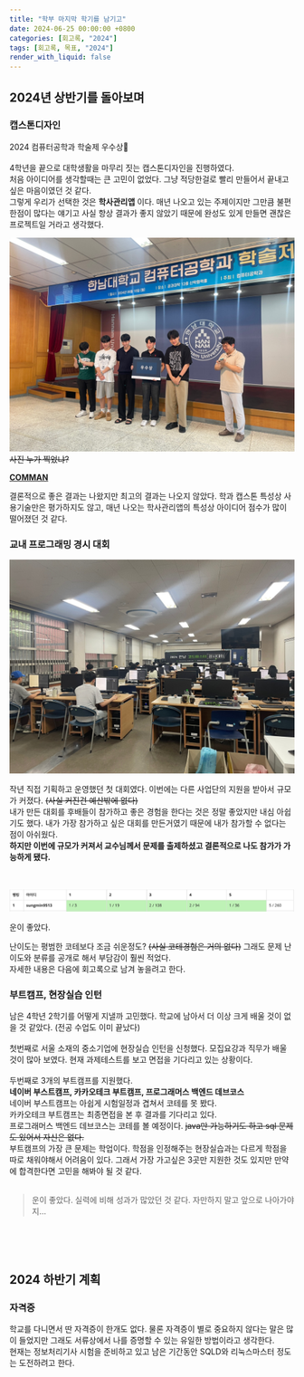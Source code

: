 ```yaml
---
title: "학부 마지막 학기를 남기고"
date: 2024-06-25 00:00:00 +0800
categories: [회고록, "2024"]
tags: [회고록, 목표, "2024"]
render_with_liquid: false
---
```


## __2024년 상반기를 돌아보며__

### 캡스톤디자인
2024 컴퓨터공학과 학술제 우수상🎉<br><br>
4학년을 끝으로 대학생활을 마무리 짓는 캡스톤디자인을 진행하였다.<br>
처음 아이디어를 생각할때는 큰 고민이 없었다. 그냥 적당한걸로 빨리 만들어서 끝내고 싶은 마음이였던 것 같다.<br>
그렇게 우리가 선택한 것은 __학사관리앱__ 이다. 매년 나오고 있는 주제이지만 그만큼 불편한점이 많다는 얘기고 사실 항상 결과가 좋지 않았기 때문에 완성도 있게 만들면 괜찮은 프로젝트일 거라고 생각했다.

![second3](/assets/img/second3.JPG)
~~사진 누가 찍었냐?~~


__[COMMAN](https://github.com/seongm1n/flutter-academic-management)__

결론적으로 좋은 결과는 나왔지만 최고의 결과는 나오지 않았다. 학과 캡스톤 특성상 사용기술만은 평가하지도 않고, 매년 나오는 학사관리앱의 특성상 아이디어 점수가 많이 떨어졌던 것 같다. <br>

### 교내 프로그래밍 경시 대회

![B941](/assets/img/second1.JPG)

작년 직접 기획하고 운영했던 첫 대회였다. 이번에는 다른 사업단의 지원을 받아서 규모가 커졌다. ~~(사실 커진건 예산밖에 없다)~~ <br>
내가 만든 대회를 후배들이 참가하고 좋은 경험을 한다는 것은 정말 좋았지만 내심 아쉽기도 했다. 내가 가장 참가하고 싶은 대회를 만든거였기 때문에 내가 참가할 수 없다는 점이 아쉬웠다.<br>
__하지만 이번에 규모가 커져서 교수님께서 문제를 출제하셨고 결론적으로 나도 참가가 가능하게 됐다.__<br><br><br>

![B941](/assets/img/second2.png)

운이 좋았다. <br>

난이도는 평범한 코테보다 조금 쉬운정도? ~~(사실 코테경험은 거의 없다)~~ 그래도 문제 난이도와 분류를 공개로 해서 부담감이 훨씬 적었다.<br>
자세한 내용은 다음에 회고록으로 남겨 놓을려고 한다.<br>

### 부트캠프, 현장실습 인턴

남은 4학년 2학기를 어떻게 지낼까 고민했다. 학교에 남아서 더 이상 크게 배울 것이 없을 것 같았다. (전공 수업도 이미 끝났다)<br><br>
첫번째로 서울 소재의 중소기업에 현장실습 인턴을 신청했다. 모집요강과 직무가 배울 것이 많아 보였다. 현재 과제테스트를 보고 면접을 기다리고 있는 상황이다.<br><br>
두번째로 3개의 부트캠프를 지원했다.<br> __네이버 부스트캠프, 카카오테크 부트캠프, 프로그래머스 백엔드 데브코스__<br>
네이버 부스트캠프는 아쉽게 시험일정과 겹쳐서 코테를 못 봤다. <br>
카카오테크 부트캠프는 최종면접을 본 후 결과를 기다리고 있다.<br>
프로그래머스 백엔드 데브코스는 코테를 볼 예정이다. ~~java만 가능하기도 하고 sql 문제도 있어서 자신은 없다.~~<br>
부트캠프의 가장 큰 문제는 학업이다. 학점을 인정해주는 현장실습과는 다르게 학점을 따로 채워야해서 어려움이 있다. 그래서 가장 가고싶은 3곳만 지원한 것도 있지만 만약에 합격한다면 고민을 해봐야 될 것 같다.<br><br>

> 운이 좋았다. 실력에 비해 성과가 많았던 것 같다. 자만하지 말고 앞으로 나아가야지...

<br><br><br>

## __2024 하반기 계획__

### 자격증

학교를 다니면서 딴 자격증이 한개도 없다. 물론 자격증이 별로 중요하지 않다는 말은 많이 들었지만 그래도 서류상에서 나를 증명할 수 있는 유일한 방법이라고 생각한다.<br>
현재는 정보처리기사 시험을 준비하고 있고 남은 기간동안 SQLD와 리눅스마스터 정도는 도전하려고 한다.<br>
